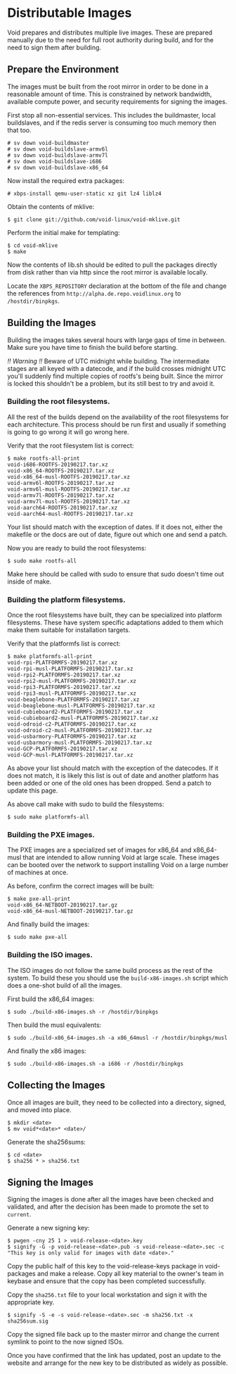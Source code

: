 # Distributable Images

Void prepares and distributes multiple live images.  These are
prepared manually due to the need for full root authority during
build, and for the need to sign them after building.

## Prepare the Environment

The images must be built from the root mirror in order to be done in a
reasonable amount of time.  This is constrained by network bandwidth,
available compute power, and security requirements for signing the
images.

First stop all non-essential services.  This includes the buildmaster,
local buildslaves, and if the redis server is consuming too much
memory then that too.

```
# sv down void-buildmaster
# sv down void-buildslave-armv6l
# sv down void-buildslave-armv7l
# sv down void-buildslave-i686
# sv down void-buildslave-x86_64
```

Now install the required extra packages:

```
# xbps-install qemu-user-static xz git lz4 liblz4
```

Obtain the contents of mklive:

```
$ git clone git://github.com/void-linux/void-mklive.git
```

Perform the initial make for templating:

```
$ cd void-mklive
$ make
```

Now the contents of lib.sh should be edited to pull the packages
directly from disk rather than via http since the root mirror is
available locally.

Locate the `XBPS_REPOSITORY` declaration at the bottom of the file and
change the references from `http://alpha.de.repo.voidlinux.org` to
`/hostdir/binpkgs`.

## Building the Images

Building the images takes several hours with large gaps of time in
between.  Make sure you have time to finish the build before starting.

*!! Warning !!* Beware of UTC midnight while building.  The
intermediate stages are all keyed with a datecode, and if the build
crosses midnight UTC you'll suddenly find multiple copies of rootfs's
being built.  Since the mirror is locked this shouldn't be a problem,
but its still best to try and avoid it.

### Building the root filesystems.

All the rest of the builds depend on the availability of the root
filesystems for each architecture.  This process should be run first
and usually if something is going to go wrong it will go wrong here.

Verify that the root filesystem list is correct:

```
$ make rootfs-all-print
void-i686-ROOTFS-20190217.tar.xz
void-x86_64-ROOTFS-20190217.tar.xz
void-x86_64-musl-ROOTFS-20190217.tar.xz
void-armv6l-ROOTFS-20190217.tar.xz
void-armv6l-musl-ROOTFS-20190217.tar.xz
void-armv7l-ROOTFS-20190217.tar.xz
void-armv7l-musl-ROOTFS-20190217.tar.xz
void-aarch64-ROOTFS-20190217.tar.xz
void-aarch64-musl-ROOTFS-20190217.tar.xz
```

Your list should match with the exception of dates.  If it does not,
either the makefile or the docs are out of date, figure out which one
and send a patch.

Now you are ready to build the root filesystems:

```
$ sudo make rootfs-all
```

Make here should be called with sudo to ensure that sudo doesn't time
out inside of make.

### Building the platform filesystems.

Once the root filesystems have built, they can be specialized into
platform filesystems.  These have system specific adaptations added to
them which make them suitable for installation targets.

Verify that the platformfs list is correct:

```
$ make platformfs-all-print
void-rpi-PLATFORMFS-20190217.tar.xz
void-rpi-musl-PLATFORMFS-20190217.tar.xz
void-rpi2-PLATFORMFS-20190217.tar.xz
void-rpi2-musl-PLATFORMFS-20190217.tar.xz
void-rpi3-PLATFORMFS-20190217.tar.xz
void-rpi3-musl-PLATFORMFS-20190217.tar.xz
void-beaglebone-PLATFORMFS-20190217.tar.xz
void-beaglebone-musl-PLATFORMFS-20190217.tar.xz
void-cubieboard2-PLATFORMFS-20190217.tar.xz
void-cubieboard2-musl-PLATFORMFS-20190217.tar.xz
void-odroid-c2-PLATFORMFS-20190217.tar.xz
void-odroid-c2-musl-PLATFORMFS-20190217.tar.xz
void-usbarmory-PLATFORMFS-20190217.tar.xz
void-usbarmory-musl-PLATFORMFS-20190217.tar.xz
void-GCP-PLATFORMFS-20190217.tar.xz
void-GCP-musl-PLATFORMFS-20190217.tar.xz
```

As above your list should match with the exception of the datecodes.
If it does not match, it is likely this list is out of date and
another platform has been added or one of the old ones has been
dropped.  Send a patch to update this page.

As above call make with sudo to build the filesystems:

```
$ sudo make platformfs-all
```

### Building the PXE images.

The PXE images are a specialized set of images for x86_64 and
x86_64-musl that are intended to allow running Void at large scale.
These images can be booted over the network to support installing Void
on a large number of machines at once.


As before, confirm the correct images will be built:

```
$ make pxe-all-print
void-x86_64-NETBOOT-20190217.tar.gz
void-x86_64-musl-NETBOOT-20190217.tar.gz
```

And finally build the images:

```
$ sudo make pxe-all
```

### Building the ISO images.

The ISO images do not follow the same build process as the rest of the
system.  To build these you should use the `build-x86-images.sh`
script which does a one-shot build of all the images.

First build the x86_64 images:

```
$ sudo ./build-x86-images.sh -r /hostdir/binpkgs
```

Then build the musl equivalents:

```
$ sudo ./build-x86_64-images.sh -a x86_64musl -r /hostdir/binpkgs/musl
```

And finally the x86 images:

```
$ sudo ./build-x86-images.sh -a i686 -r /hostdir/binpkgs
```

## Collecting the Images

Once all images are built, they need to be collected into a directory,
signed, and moved into place.

```
$ mkdir <date>
$ mv void*<date>* <date>/
```

Generate the sha256sums:

```
$ cd <date>
$ sha256 * > sha256.txt
```

## Signing the Images

Signing the images is done after all the images have been checked and
validated, and after the decision has been made to promote the set to
`current`.

Generate a new signing key:

```
$ pwgen -cny 25 1 > void-release-<date>.key
$ signify -G -p void-release-<date>.pub -s void-release-<date>.sec -c "This key is only valid for images with date <date>."
```

Copy the public half of this key to the void-release-keys package in
void-packages and make a release.  Copy all key material to the
owner's team in keybase and ensure that the copy has been completed
successfully.

Copy the `sha256.txt` file to your local workstation and sign it with the appropriate key.

```
$ signify -S -e -s void-release-<date>.sec -m sha256.txt -x sha256sum.sig
```

Copy the signed file back up to the master mirror and change the
current symlink to point to the now signed ISOs.

Once you have confirmed that the link has updated, post an update to
the website and arrange for the new key to be distributed as widely as
possible.
